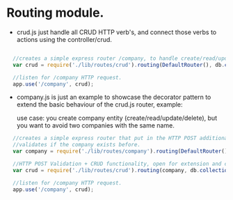 # Routing module.

- crud.js just handle all CRUD HTTP verb's, and connect those verbs to actions using the controller/crud.

``` javascript

  //creates a simple express router /company, to handle create/read/update/delete HTTP actions.
  var crud = require('./lib/routes/crud').routing(DefaultRouter(), db.collection('company'), crud);  // URL hostname:port/v1/company

  //listen for /company HTTP request.
  app.use('/company', crud);
```


- company.js is just an example to showcase the decorator pattern to extend the basic behaviour of the crud.js router, example:

  use case: you create company entity (create/read/update/delete), but you want to avoid two companies with the same name.

``` javascript
  //creates a simple express router that put in the HTTP POST additional functionality
  //validates if the company exists before.
  var company = require('./lib/routes/company').routing(DefaultRouter(), db.collection('company'));

  //HTTP POST Validation + CRUD functionality, open for extension and close for modification principle.
  var crud = require('./lib/routes/crud').routing(company, db.collection('account'), crud);

  //listen for /company HTTP request.
  app.use('/company', crud);
```
